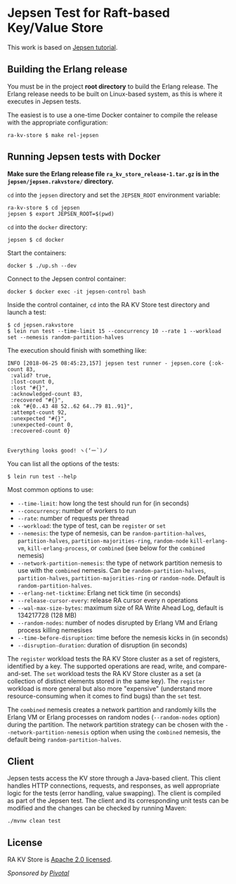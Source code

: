 # Jepsen Test for Raft-based Key/Value Store

This work is based on [Jepsen tutorial](https://github.com/jepsen-io/jepsen/blob/master/doc/tutorial/index.md).

## Building the Erlang release

You must be in the project **root directory** to build the Erlang release. The Erlang
release needs to be built on Linux-based system, as this is where it executes in Jepsen tests.

The easiest is to use a one-time Docker container to compile the release
with the appropriate configuration:

```
ra-kv-store $ make rel-jepsen
```

## Running Jepsen tests with Docker

**Make sure the Erlang release file `ra_kv_store_release-1.tar.gz` is in the
`jepsen/jepsen.rakvstore/` directory.**

`cd` into the `jepsen` directory and set the `JEPSEN_ROOT` environment variable:
```
ra-kv-store $ cd jepsen
jepsen $ export JEPSEN_ROOT=$(pwd)
```

`cd` into the `docker` directory:
```
jepsen $ cd docker
```

Start the containers:

```
docker $ ./up.sh --dev
```

Connect to the Jepsen control container:

```
docker $ docker exec -it jepsen-control bash
```

Inside the control container, `cd` into the RA KV Store test directory and launch a test:

```
$ cd jepsen.rakvstore
$ lein run test --time-limit 15 --concurrency 10 --rate 1 --workload set --nemesis random-partition-halves
```

The execution should finish with something like:

```
INFO [2018-06-25 08:45:23,157] jepsen test runner - jepsen.core {:ok-count 83,
 :valid? true,
 :lost-count 0,
 :lost "#{}",
 :acknowledged-count 83,
 :recovered "#{}",
 :ok "#{0..43 48 52..62 64..79 81..91}",
 :attempt-count 92,
 :unexpected "#{}",
 :unexpected-count 0,
 :recovered-count 0}


Everything looks good! ヽ(‘ー`)ノ
```

You can list all the options of the tests:
```
$ lein run test --help
```

Most common options to use:
 * `--time-limit`: how long the test should run for (in seconds)
 * `--concurrency`: number of workers to run
 * `--rate`: number of requests per thread
 * `--workload`: the type of test, can be `register` or `set`
 * `--nemesis`: the type of nemesis, can be `random-partition-halves`,
 `partition-halves`, `partition-majorities-ring`, `random-node`
 `kill-erlang-vm`, `kill-erlang-process`, or `combined` (see below for the `combined` nemesis)
 * `--network-partition-nemesis`: the type of network partition nemesis to use with the
 `combined` nemesis. Can be `random-partition-halves`, `partition-halves`,
 `partition-majorities-ring` or `random-node`. Default is `random-partition-halves`.
 * `--erlang-net-ticktime`: Erlang net tick time (in seconds)
 * `--release-cursor-every`: release RA cursor every n operations
 * `--wal-max-size-bytes`: maximum size of RA Write Ahead Log, default is 134217728 (128 MB)
 * `--random-nodes`: number of nodes disrupted by Erlang VM and Erlang process killing nemesises
 * `--time-before-disruption`: time before the nemesis kicks in (in seconds)
 * `--disruption-duration`: duration of disruption (in seconds)

The `register` workload tests the RA KV Store cluster as a set of registers, identified
by a key. The supported operations are read, write, and compare-and-set. The `set` workload
tests the RA KV Store cluster as a set (a collection of distinct elements stored in the
same key). The `register` workload is more general but also more "expensive" (understand
more resource-consuming when it comes to find bugs) than the `set` test.

The `combined` nemesis creates a network partition and randomly kills the Erlang VM or Erlang
processes on random nodes (`--random-nodes` option) during the partition. The network partition
strategy can be chosen with the `--network-partition-nemesis` option when using the `combined` nemesis,
the default being `random-partition-halves`.

## Client

Jepsen tests access the KV store through a Java-based client. This client handles HTTP connections, requests,
and responses, as well appropriate logic for the tests (error handling, value swapping). The client is
compiled as part of the Jepsen test. The client and its corresponding unit tests can be modified and the
changes can be checked by running Maven:

```
./mvnw clean test
```

## License

RA KV Store is [Apache 2.0 licensed](https://www.apache.org/licenses/LICENSE-2.0.html).

_Sponsored by [Pivotal](http://pivotal.io)_
